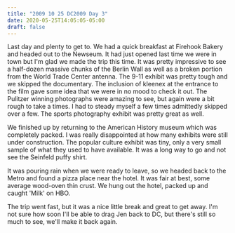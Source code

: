 ```yaml
---
title: "2009 10 25 DC2009 Day 3"
date: 2020-05-25T14:05:05-05:00
draft: false
---
```



Last day and plenty to get to. We had a quick breakfast at Firehook Bakery and headed out to the Newseum. It had just opened last time we were in town but I'm glad we made the trip this time. It was pretty impressive to see a half-dozen massive chunks of the Berlin Wall as well as a broken portion from the World Trade Center antenna. The 9-11 exhibit was pretty tough and we skipped the documentary. The inclusion of kleenex at the entrance to the film gave some idea that we were in no mood to check it out.  The Pulitzer winning photographs were amazing to see, but again were a bit rough to take a times. I had to steady myself a few times admittedly skipped over a few. The sports photography exhibit was  pretty great as well. 

We finished up by returning to the American History museum which was completely packed. I was really disappointed at how many exhibits were still under construction. The popular culture exhibit was tiny, only a very small sample of what they used to have available. It was a long way to go and not see the Seinfeld puffy shirt. 

It was pouring rain when we were ready to leave, so we headed back to the Metro and found a pizza place near the hotel. It was fair at best, some average wood-oven thin crust. We hung out the hotel, packed up and caught 'Milk' on HBO. 

The trip went fast, but it was a nice little break and great to get away. I'm not sure how soon I'll be able to drag Jen back to DC, but there's still so much to see, we'll make it back again. 
